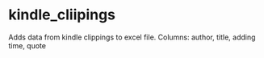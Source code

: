 # kindle_cliipings
Adds data from kindle clippings to excel file.
Columns: author, title, adding time, quote
